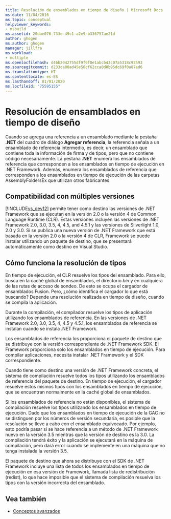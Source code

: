 ```yaml
---
title: Resolución de ensamblados en tiempo de diseño | Microsoft Docs
ms.date: 11/04/2016
ms.topic: conceptual
helpviewer_keywords:
- msbuild
ms.assetid: 20dae076-733e-49c1-a2e9-b336757ae21d
author: ghogen
ms.author: ghogen
manager: jillfra
ms.workload:
- multiple
ms.openlocfilehash: d46b2042755df9f9f0e1abcb43c07a5318c92593
ms.sourcegitcommit: d233ca00ad45e50cf62cca0d0b95dc69f0a87ad6
ms.translationtype: HT
ms.contentlocale: es-ES
ms.lasthandoff: 01/01/2020
ms.locfileid: "75595155"
---
```

# <a name="resolve-assemblies-at-design-time"></a>Resolución de ensamblados en tiempo de diseño
Cuando se agrega una referencia a un ensamblado mediante la pestaña **.NET** del cuadro de diálogo **Agregar referencia**, la referencia señala a un ensamblado de referencia intermedio, es decir, un ensamblado que contiene toda la información de firma y de tipos, pero que no contiene código necesariamente. La pestaña **.NET** enumera los ensamblados de referencia que corresponden a los ensamblados en tiempo de ejecución en .NET Framework. Además, enumera los ensamblados de referencia que corresponden a los ensamblados en tiempo de ejecución de las carpetas AssemblyFoldersEx que utilizan otros fabricantes.

## <a name="multi-targeting"></a>Compatibilidad con múltiples versiones
 [!INCLUDE[vs_dev12](../extensibility/includes/vs_dev12_md.md)] permite tener como destino las versiones de .NET Framework que se ejecutan en la versión 2.0 o la versión 4 de Common Language Runtime (CLR). Estas versiones incluyen las versiones de .NET Framework 2.0, 3.0, 3.5, 4, 4.5, and 4.5.1 y las versiones de Silverlight 1.0, 2.0 y 3.0. Si se publica una nueva versión de .NET Framework que está basada en la versión 2.0 o la versión 4 de CLR, Framework se puede instalar utilizando un paquete de destino, que se presentará automáticamente como destino en Visual Studio.

## <a name="how-type-resolution-works"></a>Cómo funciona la resolución de tipos
 En tiempo de ejecución, el CLR resuelve los tipos del ensamblado. Para ello, busca en la caché global de ensamblados, el directorio *bin* y en cualquiera de las rutas de acceso de sondeo. De esto se ocupa el cargador de ensamblados Fusion. Pero, ¿cómo identifica el cargador lo que está buscando? Depende una resolución realizada en tiempo de diseño, cuando se compila la aplicación.

 Durante la compilación, el compilador resuelve los tipos de aplicación utilizando los ensamblados de referencia. En las versiones de .NET Framework 2.0, 3.0, 3.5, 4, 4.5 y 4.5.1, los ensamblados de referencia se instalan cuando se instala .NET Framework.

 Los ensamblados de referencia los proporciona el paquete de destino que se distribuye con la versión correspondiente de .NET Framework SDK. El Framework proporciona solo los ensamblados en tiempo de ejecución. Para compilar aplicaciones, necesita instalar .NET Framework y el SDK correspondiente.

 Cuando tiene como destino una versión de .NET Framework concreta, el sistema de compilación resuelve todos los tipos utilizando los ensamblados de referencia del paquete de destino. En tiempo de ejecución, el cargador resuelve estos mismos tipos con los ensamblados en tiempo de ejecución, que se encuentran normalmente en la caché global de ensamblados.

 Si los ensamblados de referencia no están disponibles, el sistema de compilación resuelve los tipos utilizando los ensamblados en tiempo de ejecución. Dado que los ensamblados en tiempo de ejecución de la GAC no se distinguen por los números de versión secundaria, es posible que la resolución se lleve a cabo con el ensamblado equivocado. Por ejemplo, esto podría pasar si se hace referencia a un método de .NET Framework nuevo en la versión 3.5 mientras que la versión de destino es la 3.0. La compilación tendrá éxito y la aplicación se ejecutará en la máquina de compilación, pero dará error cuando se implemente en una máquina que no tenga instalada la versión 3.5.

 El paquete de destino que ahora se distribuye con el SDK de .NET Framework incluye una lista de todos los ensamblados en tiempo de ejecución en esa versión de Framework, llamada lista de redistribución (redist), lo que hace imposible que el sistema de compilación resuelva los tipos con la versión incorrecta del ensamblado.

## <a name="see-also"></a>Vea también
- [Conceptos avanzados](../msbuild/msbuild-advanced-concepts.md)
